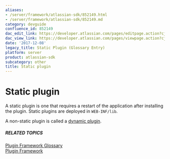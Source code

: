 ```yaml
---
aliases:
- /server/framework/atlassian-sdk/852149.html
- /server/framework/atlassian-sdk/852149.md
category: devguide
confluence_id: 852149
dac_edit_link: https://developer.atlassian.com/pages/editpage.action?cjm=wozere&pageId=852149
dac_view_link: https://developer.atlassian.com/pages/viewpage.action?cjm=wozere&pageId=852149
date: '2017-12-08'
legacy_title: Static Plugin (Glossary Entry)
platform: server
product: atlassian-sdk
subcategory: other
title: Static plugin
---
```

# Static plugin

A static plugin is one that requires a restart of the application after installing the plugin. Static plugins are deployed in `WEB-INF/lib`.

A non-static plugin is called a [dynamic plugin](/server/framework/atlassian-sdk/dynamic-plugin).

##### RELATED TOPICS

<a href="/pages/createpage.action?spaceKey=PLUGINFRAMEWORK&amp;title=Plugin+Framework+Glossary" class="createlink">Plugin Framework Glossary</a>  
[Plugin Framework](https://developer.atlassian.com/display/PLUGINFRAMEWORK/Plugin+Framework)







































































































































































































